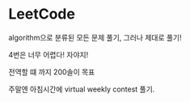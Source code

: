 # LeetCode
algorithm으로 분류된 모든 문제 풀기, 그러나 제대로 풀기!

4번은 너무 어렵다! 자야지!

전역할 떄 까지 200솔이 목표

주말엔 아침시간에  virtual weekly contest 풀기. 
